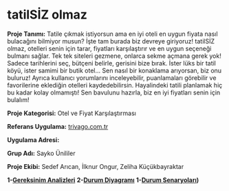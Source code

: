 # tatilSİZ olmaz

**Proje Tanımı:** Tatile çıkmak istiyorsun ama en iyi oteli en uygun fiyata nasıl bulacağını bilmiyor musun? İşte tam burada biz devreye giriyoruz! 
tatilSİZ olmaz, otelleri senin için tarar, fiyatları karşılaştırır ve en uygun seçeneği bulmanı sağlar. Tek tek siteleri gezmene, onlarca sekme açmana gerek yok! Sadece tarihlerini seç, bütçeni belirle, gerisini bize bırak. İster lüks bir tatil köyü, ister samimi bir butik otel... Sen nasıl bir konaklama arıyorsan, biz onu buluruz!
Ayrıca kullanıcı yorumlarını inceleyebilir, puanlamaları görebilir ve favorilerine eklediğin otelleri kaydedebilirsin. Hayalindeki tatili planlamak hiç bu kadar kolay olmamıştı! 
Sen bavulunu hazırla, biz en iyi fiyatları senin için bulalım! 

**Proje Kategorisi:** Otel ve Fiyat Karşılaştırması 

**Referans Uygulama:**  [trivago.com.tr](https://trivago.com.tr)

**Uygulama Adresi:** 

**Grup Adı:** Sayko Ünililer 

**Proje Ekibi:** Sedef Arıcan, İlknur Ongur, Zeliha Küçükbayraktar 

**1-[Gereksinim Analizleri](gereksinim-analizleri/gereksinim_analizleri.md)**
**2-[Durum Diyagramı](gereksinim-analizleri/gereksinim_analizleri.md)**
**1-[Durum Senaryoları](kaynak/durum_senaryoları/Zeliha_DurumSenaryolari.pdf))**
